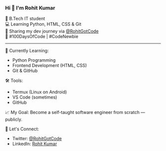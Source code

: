 
### Hi 👋 I'm Rohit Kumar

🚀 B.Tech IT student  
💻 Learning Python, HTML, CSS & Git  
📘 Sharing my dev journey via [@RohitGotCode](https://twitter.com/RohitGotCode)  
🔁 #100DaysOfCode | #CodeNewbie

---

🧠 Currently Learning:
- Python Programming
- Frontend Development (HTML, CSS)
- Git & GitHub

🛠️ Tools:
- Termux (Linux on Android)
- VS Code (sometimes)
- GitHub

📈 My Goal:
Become a self-taught software engineer from scratch — publicly.

🔗 Let's Connect:
- Twitter: [@RohitGotCode](https://twitter.com/RohitGotCode)
- LinkedIn: [Rohit Kumar](https://www.linkedin.com/in/rohit-kumar-3431b72a9/)
